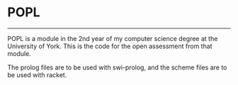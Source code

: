 # POPL
---
POPL is a module in the 2nd year of my computer science degree at the University of York. This is the code for the open assessment from that module.

The prolog files are to be used with swi-prolog, and the scheme files are to be used with racket.
